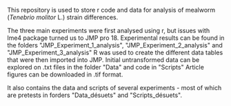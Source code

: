 This repository is used to store r code and data for analysis of mealworm (<i>Tenebrio molitor</i> L.) strain differences.

The three main experiments were first analysed using r, but issues with lme4 package turned us to JMP pro 18. 
Experimental results can be found in the folders "JMP_Experiment_1_analysis", "JMP_Experiment_2_analysis" and "JMP_Experiment_3_analysis"
R was used to create the different data tables that were then imported into JMP. 
Initial untransformed data can be explored on .txt files in the folder "Data" and code in "Scripts"
Article figures can be downloaded in .tif format.

It also contains the data and scripts of several experiments - most of which are pretests in forders "Data_désuets" and "Scripts_désuets".

